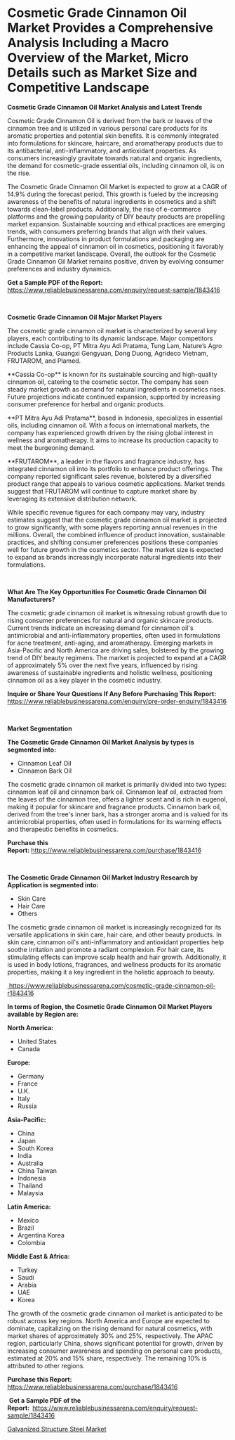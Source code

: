 <p><h1>Cosmetic Grade Cinnamon Oil Market Provides a Comprehensive Analysis Including a Macro Overview of the Market, Micro Details such as Market Size and Competitive Landscape</h1></p><p><strong>Cosmetic Grade Cinnamon Oil Market Analysis and Latest Trends</strong></p>
<p><p>Cosmetic Grade Cinnamon Oil is derived from the bark or leaves of the cinnamon tree and is utilized in various personal care products for its aromatic properties and potential skin benefits. It is commonly integrated into formulations for skincare, haircare, and aromatherapy products due to its antibacterial, anti-inflammatory, and antioxidant properties. As consumers increasingly gravitate towards natural and organic ingredients, the demand for cosmetic-grade essential oils, including cinnamon oil, is on the rise.</p><p>The Cosmetic Grade Cinnamon Oil Market is expected to grow at a CAGR of 14.9% during the forecast period. This growth is fueled by the increasing awareness of the benefits of natural ingredients in cosmetics and a shift towards clean-label products. Additionally, the rise of e-commerce platforms and the growing popularity of DIY beauty products are propelling market expansion. Sustainable sourcing and ethical practices are emerging trends, with consumers preferring brands that align with their values. Furthermore, innovations in product formulations and packaging are enhancing the appeal of cinnamon oil in cosmetics, positioning it favorably in a competitive market landscape. Overall, the outlook for the Cosmetic Grade Cinnamon Oil Market remains positive, driven by evolving consumer preferences and industry dynamics.</p></p>
<p><strong>Get a Sample PDF of the Report:&nbsp;</strong> <a href="https://www.reliablebusinessarena.com/enquiry/request-sample/1843416?utm_campaign=3497&utm_medium=2&utm_source=Github&utm_content=ia&utm_term=03042025&utm_id=cosmetic-grade-cinnamon-oil">https://www.reliablebusinessarena.com/enquiry/request-sample/1843416</a></p>
<p>&nbsp;</p>
<p><strong>Cosmetic Grade Cinnamon Oil Major Market Players</strong></p>
<p><p>The cosmetic grade cinnamon oil market is characterized by several key players, each contributing to its dynamic landscape. Major competitors include Cassia Co-op, PT Mitra Ayu Adi Pratama, Tung Lam, Nature’s Agro Products Lanka, Guangxi Gengyuan, Dong Duong, Agrideco Vietnam, FRUTAROM, and Plamed.</p><p>**Cassia Co-op** is known for its sustainable sourcing and high-quality cinnamon oil, catering to the cosmetic sector. The company has seen steady market growth as demand for natural ingredients in cosmetics rises. Future projections indicate continued expansion, supported by increasing consumer preference for herbal and organic products.</p><p>**PT Mitra Ayu Adi Pratama**, based in Indonesia, specializes in essential oils, including cinnamon oil. With a focus on international markets, the company has experienced growth driven by the rising global interest in wellness and aromatherapy. It aims to increase its production capacity to meet the burgeoning demand.</p><p>**FRUTAROM**, a leader in the flavors and fragrance industry, has integrated cinnamon oil into its portfolio to enhance product offerings. The company reported significant sales revenue, bolstered by a diversified product range that appeals to various cosmetic applications. Market trends suggest that FRUTAROM will continue to capture market share by leveraging its extensive distribution network.</p><p>While specific revenue figures for each company may vary, industry estimates suggest that the cosmetic grade cinnamon oil market is projected to grow significantly, with some players reporting annual revenues in the millions. Overall, the combined influence of product innovation, sustainable practices, and shifting consumer preferences positions these companies well for future growth in the cosmetics sector. The market size is expected to expand as brands increasingly incorporate natural ingredients into their formulations.</p></p>
<p>&nbsp;</p>
<p><strong>What Are The Key Opportunities For Cosmetic Grade Cinnamon Oil Manufacturers?</strong></p>
<p><p>The cosmetic grade cinnamon oil market is witnessing robust growth due to rising consumer preferences for natural and organic skincare products. Current trends indicate an increasing demand for cinnamon oil's antimicrobial and anti-inflammatory properties, often used in formulations for acne treatment, anti-aging, and aromatherapy. Emerging markets in Asia-Pacific and North America are driving sales, bolstered by the growing trend of DIY beauty regimens. The market is projected to expand at a CAGR of approximately 5% over the next five years, influenced by rising awareness of sustainable ingredients and holistic wellness, positioning cinnamon oil as a key player in the cosmetic industry.</p></p>
<p><strong>Inquire or Share Your Questions If Any Before Purchasing This Report:</strong> <a href="https://www.reliablebusinessarena.com/enquiry/pre-order-enquiry/1843416?utm_campaign=3497&utm_medium=2&utm_source=Github&utm_content=ia&utm_term=03042025&utm_id=cosmetic-grade-cinnamon-oil">https://www.reliablebusinessarena.com/enquiry/pre-order-enquiry/1843416</a></p>
<p>&nbsp;</p>
<p><strong>Market Segmentation</strong></p>
<p><strong>The Cosmetic Grade Cinnamon Oil Market Analysis by types is segmented into:</strong></p>
<p><ul><li>Cinnamon Leaf Oil</li><li>Cinnamon Bark Oil</li></ul></p>
<p><p>The cosmetic grade cinnamon oil market is primarily divided into two types: cinnamon leaf oil and cinnamon bark oil. Cinnamon leaf oil, extracted from the leaves of the cinnamon tree, offers a lighter scent and is rich in eugenol, making it popular for skincare and fragrance products. Cinnamon bark oil, derived from the tree's inner bark, has a stronger aroma and is valued for its antimicrobial properties, often used in formulations for its warming effects and therapeutic benefits in cosmetics.</p></p>
<p><strong>Purchase this Report:&nbsp;</strong><a href="https://www.reliablebusinessarena.com/purchase/1843416?utm_campaign=3497&utm_medium=2&utm_source=Github&utm_content=ia&utm_term=03042025&utm_id=cosmetic-grade-cinnamon-oil">https://www.reliablebusinessarena.com/purchase/1843416</a></p>
<p>&nbsp;</p>
<p><strong>The Cosmetic Grade Cinnamon Oil Market Industry Research by Application is segmented into:</strong></p>
<p><ul><li>Skin Care</li><li>Hair Care</li><li>Others</li></ul></p>
<p><p>The cosmetic grade cinnamon oil market is increasingly recognized for its versatile applications in skin care, hair care, and other beauty products. In skin care, cinnamon oil's anti-inflammatory and antioxidant properties help soothe irritation and promote a radiant complexion. For hair care, its stimulating effects can improve scalp health and hair growth. Additionally, it is used in body lotions, fragrances, and wellness products for its aromatic properties, making it a key ingredient in the holistic approach to beauty.</p></p>
<p><a href="https://www.reliablebusinessarena.com/cosmetic-grade-cinnamon-oil-r1843416?utm_campaign=3497&utm_medium=2&utm_source=Github&utm_content=ia&utm_term=03042025&utm_id=cosmetic-grade-cinnamon-oil">&nbsp;https://www.reliablebusinessarena.com/cosmetic-grade-cinnamon-oil-r1843416</a></p>
<p><strong>In terms of Region, the Cosmetic Grade Cinnamon Oil Market Players available by Region are:</strong></p>
<p>
    <p> <strong> North America: </strong>
        <ul>
            <li>United States</li>
            <li>Canada</li>
        </ul>
        </p> 
    <p> <strong> Europe: </strong>
        <ul>
            <li>Germany</li>
            <li>France</li>
            <li>U.K.</li>
            <li>Italy</li>
            <li>Russia</li>
        </ul>
        </p> 
    <p> <strong> Asia-Pacific: </strong>
        <ul>
            <li>China</li>
            <li>Japan</li>
            <li>South Korea</li>
            <li>India</li>
            <li>Australia</li>
            <li>China Taiwan</li>
            <li>Indonesia</li>
            <li>Thailand</li>
            <li>Malaysia</li>
        </ul>
        </p> 
    <p> <strong> Latin America: </strong>
        <ul>
            <li>Mexico</li>
            <li>Brazil</li>
            <li>Argentina Korea</li>
            <li>Colombia</li>
        </ul>
        </p> 
    <p> <strong> Middle East & Africa: </strong>
        <ul>
            <li>Turkey</li>
            <li>Saudi</li>
            <li>Arabia</li>
            <li>UAE</li>
            <li>Korea</li>
        </ul>
    </p>
    </p>
<p><p>The growth of the cosmetic grade cinnamon oil market is anticipated to be robust across key regions. North America and Europe are expected to dominate, capitalizing on the rising demand for natural cosmetics, with market shares of approximately 30% and 25%, respectively. The APAC region, particularly China, shows significant potential for growth, driven by increasing consumer awareness and spending on personal care products, estimated at 20% and 15% share, respectively. The remaining 10% is attributed to other regions.</p></p>
<p><strong>Purchase this Report: </strong><a href="https://www.reliablebusinessarena.com/purchase/1843416?utm_campaign=3497&utm_medium=2&utm_source=Github&utm_content=ia&utm_term=03042025&utm_id=cosmetic-grade-cinnamon-oil">https://www.reliablebusinessarena.com/purchase/1843416</a></p>
<p>&nbsp;<strong>Get a Sample PDF of the Report:&nbsp;&nbsp;</strong><a href="https://www.reliablebusinessarena.com/enquiry/request-sample/1843416?utm_campaign=3497&utm_medium=2&utm_source=Github&utm_content=ia&utm_term=03042025&utm_id=cosmetic-grade-cinnamon-oil">https://www.reliablebusinessarena.com/enquiry/request-sample/1843416</a></p>
<p><strong></strong></p>
<p><p><a href="https://github.com/guyotkiferhi/Market-Research-Report-List-1/blob/main/galvanized-structure-steel-market.md?utm_campaign=3497&utm_medium=2&utm_source=Github&utm_content=ia&utm_term=03042025&utm_id=cosmetic-grade-cinnamon-oil">Galvanized Structure Steel Market</a></p></p>